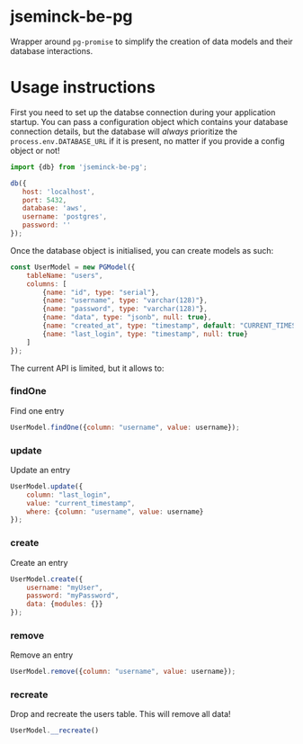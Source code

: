 # jseminck-be-pg

Wrapper around `pg-promise` to simplify the creation of data models and their database interactions.

# Usage instructions

First you need to set up the databse connection during your application startup. You can pass a configuration object which contains your database connection details, but the database will *always* prioritize the `process.env.DATABASE_URL` if it is present, no matter if you provide a config object or not!

```js
import {db} from 'jseminck-be-pg';

db({
   host: 'localhost',
   port: 5432,
   database: 'aws',
   username: 'postgres',
   password: ''
});
```

Once the database object is initialised, you can create models as such:

```js
const UserModel = new PGModel({
    tableName: "users",
    columns: [
        {name: "id", type: "serial"},
        {name: "username", type: "varchar(128)"},
        {name: "password", type: "varchar(128)"},
        {name: "data", type: "jsonb", null: true},
        {name: "created_at", type: "timestamp", default: "CURRENT_TIMESTAMP"},
        {name: "last_login", type: "timestamp", null: true}
    ]
});
```

The current API is limited, but it allows to:

### findOne

Find one entry

```js
UserModel.findOne({column: "username", value: username});
```

### update

Update an entry

```js
UserModel.update({
    column: "last_login",
    value: "current_timestamp",
    where: {column: "username", value: username}
});
```

### create

Create an entry

```js
UserModel.create({
    username: "myUser",
    password: "myPassword",
    data: {modules: {}}
});
```

### remove

Remove an entry

```js
UserModel.remove({column: "username", value: username});
```

### recreate

Drop and recreate the users table. This will remove all data!

```js
UserModel.__recreate()
```